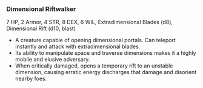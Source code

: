 ### Dimensional Riftwalker

7 HP, 2 Armor, 4 STR, 8 DEX, 6 WIL, Extradimensional Blades (d8), Dimensional Rift (d10, blast)

- A creature capable of opening dimensional portals. Can teleport instantly and attack with extradimensional blades.
- Its ability to manipulate space and traverse dimensions makes it a highly mobile and elusive adversary.
- When critically damaged, opens a temporary rift to an unstable dimension, causing erratic energy discharges that damage and disorient nearby foes.

